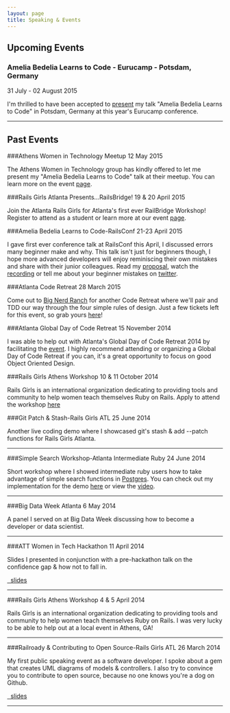 ```yaml
---
layout: page
title: Speaking & Events
---
```




Upcoming Events
---------------
### Amelia Bedelia Learns to Code - Eurucamp - Potsdam, Germany
31 July - 02 August 2015

I'm thrilled to have been accepted to [present](http://2015.eurucamp.org/speakers/#kylie-stradley) my talk "Amelia Bedelia Learns to Code"
in Potsdam, Germany at this year's Eurucamp conference.
___
Past Events
-----------

###Athens Women in Technology Meetup
12 May 2015

The Athens Women in Technology group has kindly offered to let me present my "Amelia Bedelia Learns to Code" talk at their meetup. You can learn more on the event [page](http://www.meetup.com/Greater-Athens-Area-Software-Developers/events/221273939/).


###Rails Girls Atlanta Presents...RailsBridge!
19 & 20 April 2015

Join the Atlanta Rails Girls for Atlanta's first ever RailBridge Workshop! Register to attend as a student or learn more at our event [page](https://bridgetroll.org/events/150).

###Amelia Bedelia Learns to Code-RailsConf
21-23 April 2015

I gave first ever conference talk at RailsConf this April, I discussed errors many beginner make and why. This talk isn't just for beginners though, I hope more advanced developers will enjoy reminiscing their own mistakes and share with their junior colleagues. Read my [proposal](http://railsconf.com/program#prop_1010), watch the [recording](http://confreaks.tv/videos/railsconf2015-amelia-bedelia-learns-to-code) or tell me about your beginner mistakes on [twitter](https://twitter.com/kyfast).

###Atlanta Code Retreat
28 March 2015

Come out to [Big Nerd Ranch](http://bignerdranch.com) for another Code Retreat where we'll pair and TDD our way through the four simple rules of design. Just a few tickets left for this event, so grab yours [here](https://eventbrite.com/e/atlanta-code-retreat-march-28-tickets-15946662898)!

###Atlanta Global Day of Code Retreat
15 November 2014

I was able to help out with Atlanta's Global Day of Code Retreat 2014 by facilitating the [event](http://www.bignerdranch.com/blog/2014-global-day-of-code-retreat/). I highly recommend attending or organizing a Global Day of Code Retreat if you can, it's a great opportunity to focus on good Object Oriented Design.

###Rails Girls Athens Workshop
10 & 11 October 2014

Rails Girls is an international organization dedicating to providing tools and community to help women teach themselves Ruby on Rails. Apply to attend the workshop [here](http://railsgirlsathens.com)

###Git Patch & Stash-Rails Girls ATL
25 June 2014

Another live coding demo where I showcased git's stash & add --patch functions for Rails Girls Atlanta.
___
###Simple Search Workshop-Atlanta Intermediate Ruby
24 June 2014

Short workshop where I showed intermediate ruby users how to take advantage of simple search functions in [Postgres](http://www.postgresql.org/). You can check out my implementation for the demo [here](https://github.com/KyFaSt/search_app) or view the [video](http://youtu.be/-2Df3yeueU4).
___
###Big Data Week Atlanta
6 May 2014

A panel I served on at Big Data Week discussing how to become a developer or data scientist.
___
###ATT Women in Tech Hackathon
11 April 2014

Slides I presented in conjunction with a pre-hackathon talk on the confidence gap & how not to fall in.

<a href="https://speakerdeck.com/kyfast/confidence-gap"><i class="fa fa-link fa-fw"></i>&nbsp; slides</a>
___
###Rails Girls Athens Workshop
4 & 5 April 2014

Rails Girls is an international organization dedicating to providing tools and community to help women teach themselves Ruby on Rails. I was very lucky to be able to help out at a local event in Athens, GA! 
___
###Railroady & Contributing to Open Source-Rails Girls ATL
26 March 2014

My first public speaking event as a software developer. I spoke about a gem that creates UML diagrams of models & controllers. I also try to convince you to contribute to open source, because no one knows you're a dog on Github.

<a href="https://speakerdeck.com/kyfast/railroady-and-contributing-to-open-source"><i class="fa fa-link fa-fw"></i>&nbsp; slides</a>
___ 
